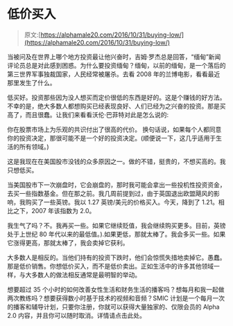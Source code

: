 # 低价买入

> 原文:[https://alphamale20.com/2016/10/31/buying-low/](https://alphamale20.com/2016/10/31/buying-low/)

当被问及在世界上哪个地方投资最让他兴奋时，吉姆·罗杰总是回答，“缅甸”新闻评论员总是对此感到困惑。为什么要投资缅甸？缅甸，以前的缅甸，是一个落后的第三世界军事独裁国家，人民经常被屠杀。去看 2008 年的兰博电影，看看最近那里发生了什么。

低买好。投资那些因为没人想买而定价很低的东西是好的。这是个赚钱的好方法。不幸的是，绝大多数人都想购买已经表现良好、人们已经为之兴奋的投资。那是买高了，而且很蠢。让我们来看看沃伦·巴菲特对此是怎么说的:

你在股票市场上为乐观的共识付出了很高的代价。
换句话说，如果每个人都同意你的投资决定，那很可能不是一个好的投资决定。(顺便说一下，这几乎适用于生活的所有领域。)

这是我现在在美国股市没钱的众多原因之一。做的不错，挺贵的，不想买高的。我只想低买。

当美国股市下一次崩盘时，它会崩盘的，那时我可能会拿出一些投机性投资资金，去买一些指数基金。但在那之前。我几周前提到过，由于英国退出欧盟飓风的影响，我购买了一些英镑。我以 1.27 英镑/美元的价格买入。今天，降到了 1.21。相比之下，2007 年该指数为 2.0。

我生气了吗？不。我再买一些。如果它继续贬值，我会继续购买更多。目前，英镑处于上世纪 80 年代以来的最低值。).如果更低，那就太棒了。我会多买一些。如果它涨得更高，那就太棒了，我会卖掉它获利。

大多数人是相反的。当他们持有的投资下跌时，他们会惊慌失措地卖掉它。愚蠢。那是低价销售。你想低价买入，而不是低价卖出。正如生活中的许多其他领域一样，与大多数人的做法相反通常是最明智的举动。

想要超过 35 个小时的如何改善女性生活和财务生活的播客吗？想每月和我一起做两次教练吗？想要获得数小时基于技术的视频和音频？SMIC 计划是一个每月一次的播客和辅导计划，只要你注册，你就可以获得大量独家的、仅限会员的 Alpha 2.0 内容，并且你可以随时取消。详情请点击此处。